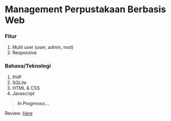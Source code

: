 # Management Perpustakaan Berbasis Web

### Fitur

1. Multi user (user, admin, root)
2. Responsive

### Bahasa/Teknologi

1. PHP
2. SQLite
3. HTML & CSS
4. Javascript

> **_In Progresss..._**

Review: [_Here_](http://mylab.my.id)
